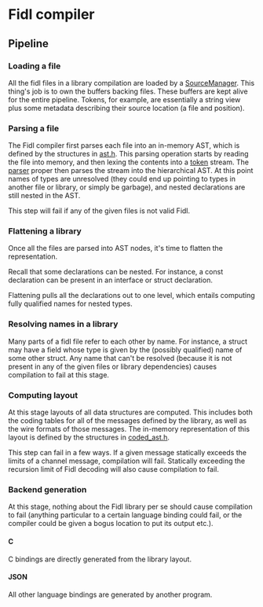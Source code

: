 # Fidl compiler

## Pipeline

### Loading a file

All the fidl files in a library compilation are loaded by a
[SourceManager](lib/source_manager.h). This thing's job is to own the buffers backing
files. These buffers are kept alive for the entire pipeline. Tokens,
for example, are essentially a string view plus some metadata
describing their source location (a file and position).

### Parsing a file

The Fidl compiler first parses each file into an in-memory AST, which
is defined by the structures in [ast.h](lib/ast.h). This parsing operation
starts by reading the file into memory, and then lexing the contents
into a [token](lib/token.h) stream. The [parser](lib/parser.cpp) proper then
parses the stream into the hierarchical AST. At this point names of
types are unresolved (they could end up pointing to types in another
file or library, or simply be garbage), and nested declarations are
still nested in the AST.

This step will fail if any of the given files is not valid Fidl.

### Flattening a library

Once all the files are parsed into AST nodes, it's time to flatten the
representation.

Recall that some declarations can be nested. For instance, a const
declaration can be present in an interface or struct declaration.

Flattening pulls all the declarations out to one level, which entails
computing fully qualified names for nested types.

### Resolving names in a library

Many parts of a fidl file refer to each other by name. For instance, a
struct may have a field whose type is given by the (possibly
qualified) name of some other struct. Any name that can't be resolved
(because it is not present in any of the given files or library
dependencies) causes compilation to fail at this stage.

### Computing layout

At this stage layouts of all data structures are computed. This
includes both the coding tables for all of the messages defined by the
library, as well as the wire formats of those messages. The in-memory
representation of this layout is defined by the structures in
[coded_ast.h](lib/coded_ast.h).

This step can fail in a few ways. If a given message statically
exceeds the limits of a channel message, compilation will
fail. Statically exceeding the recursion limit of Fidl decoding will
also cause compilation to fail.

### Backend generation

At this stage, nothing about the Fidl library per se should cause
compilation to fail (anything particular to a certain language binding
could fail, or the compiler could be given a bogus location to put its
output etc.).

#### C

C bindings are directly generated from the library layout.

#### JSON

All other language bindings are generated by another program.
